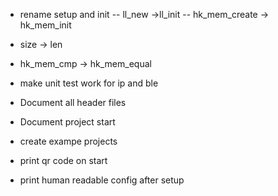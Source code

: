 - rename setup and init
-- ll_new ->ll_init
-- hk_mem_create -> hk_mem_init
- size -> len
- hk_mem_cmp -> hk_mem_equal

- make unit test work for ip and ble
- Document all header files
- Document project start
- create exampe projects
- print qr code on start
- print human readable config after setup

